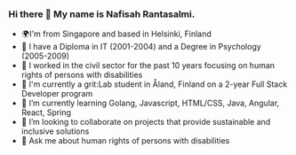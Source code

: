 ### Hi there 👋 My name is Nafisah Rantasalmi.

* 🌍I'm from Singapore and based in Helsinki, Finland
* 🔭 I have a Diploma in IT (2001-2004) and a Degree in Psychology (2005-2009)
* 🔭 I worked in the civil sector for the past 10 years focusing on human rights of persons with disabilities
* 🔭 I'm currently a grit:Lab student in Åland, Finland on a 2-year Full Stack Developer program
* 🌱 I’m currently learning Golang, Javascript, HTML/CSS, Java, Angular, React, Spring
* 👯 I’m looking to collaborate on projects that provide sustainable and inclusive solutions
* 💬 Ask me about human rights of persons with disabilities
